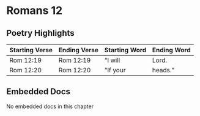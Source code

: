# Romans 12

## Poetry Highlights

| Starting Verse | Ending Verse | Starting Word | Ending Word |
| :--- | :--- | :--- | :--- |
| Rom 12:19 | Rom 12:19 | “I will | Lord. |
| Rom 12:20 | Rom 12:20 | “If your | heads.” |

## Embedded Docs

No embedded docs in this chapter


